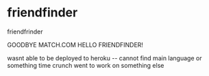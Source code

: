 # friendfinder
friendfrinder
 
 
 GOODBYE MATCH.COM HELLO FRIENDFINDER!
 
 
 
wasnt able to be deployed to heroku -- cannot find main language or something
time crunch went to work on something else
